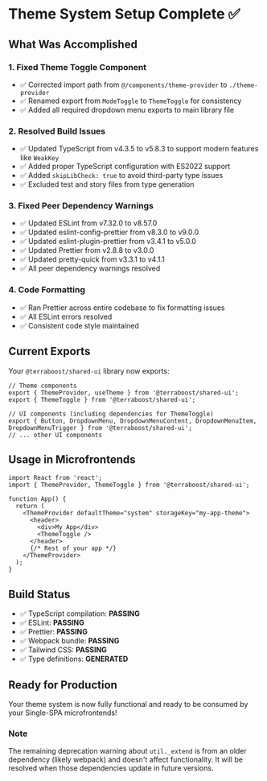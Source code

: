 # Theme System Setup Complete ✅

## What Was Accomplished

### 1. Fixed Theme Toggle Component
- ✅ Corrected import path from `@/components/theme-provider` to `./theme-provider`
- ✅ Renamed export from `ModeToggle` to `ThemeToggle` for consistency
- ✅ Added all required dropdown menu exports to main library file

### 2. Resolved Build Issues
- ✅ Updated TypeScript from v4.3.5 to v5.8.3 to support modern features like `WeakKey`
- ✅ Added proper TypeScript configuration with ES2022 support
- ✅ Added `skipLibCheck: true` to avoid third-party type issues
- ✅ Excluded test and story files from type generation

### 3. Fixed Peer Dependency Warnings
- ✅ Updated ESLint from v7.32.0 to v8.57.0
- ✅ Updated eslint-config-prettier from v8.3.0 to v9.0.0
- ✅ Updated eslint-plugin-prettier from v3.4.1 to v5.0.0
- ✅ Updated Prettier from v2.8.8 to v3.0.0
- ✅ Updated pretty-quick from v3.3.1 to v4.1.1
- ✅ All peer dependency warnings resolved

### 4. Code Formatting
- ✅ Ran Prettier across entire codebase to fix formatting issues
- ✅ All ESLint errors resolved
- ✅ Consistent code style maintained

## Current Exports

Your `@terraboost/shared-ui` library now exports:

```tsx
// Theme components
export { ThemeProvider, useTheme } from '@terraboost/shared-ui';
export { ThemeToggle } from '@terraboost/shared-ui';

// UI components (including dependencies for ThemeToggle)
export { Button, DropdownMenu, DropdownMenuContent, DropdownMenuItem, DropdownMenuTrigger } from '@terraboost/shared-ui';
// ... other UI components
```

## Usage in Microfrontends

```tsx
import React from 'react';
import { ThemeProvider, ThemeToggle } from '@terraboost/shared-ui';

function App() {
  return (
    <ThemeProvider defaultTheme="system" storageKey="my-app-theme">
      <header>
        <div>My App</div>
        <ThemeToggle />
      </header>
      {/* Rest of your app */}
    </ThemeProvider>
  );
}
```

## Build Status
- ✅ TypeScript compilation: **PASSING**
- ✅ ESLint: **PASSING** 
- ✅ Prettier: **PASSING**
- ✅ Webpack bundle: **PASSING**
- ✅ Tailwind CSS: **PASSING**
- ✅ Type definitions: **GENERATED**

## Ready for Production
Your theme system is now fully functional and ready to be consumed by your Single-SPA microfrontends!

### Note
The remaining deprecation warning about `util._extend` is from an older dependency (likely webpack) and doesn't affect functionality. It will be resolved when those dependencies update in future versions.
